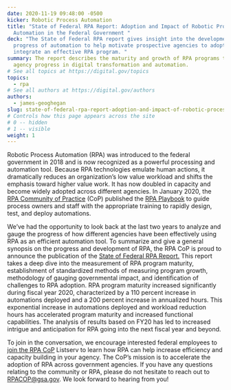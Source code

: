 ```yaml
---
date: 2020-11-19 09:48:00 -0500
kicker: Robotic Process Automation
title: "State of Federal RPA Report: Adoption and Impact of Robotic Process
  Automation in the Federal Government "
deck: "The State of Federal RPA report gives insight into the development and
  progress of automation to help motivate prospective agencies to adopt and
  integrate an effective RPA program. "
summary: The report describes the maturity and growth of RPA programs to convey
  agency progress in digital transformation and automation.
# See all topics at https://digital.gov/topics
topics:
  - rpa
# See all authors at https://digital.gov/authors
authors:
  - james-geoghegan
slug: state-of-federal-rpa-report-adoption-and-impact-of-robotic-process-automation-in-the-federal-government
# Controls how this page appears across the site
# 0 -- hidden
# 1 -- visible
weight: 1
---
```

Robotic Process Automation (RPA) was introduced to the federal government in 2018 and is now recognized as a powerful processing and automation tool. Because RPA technologies emulate human actions, it dramatically reduces an organization’s low value workload and shifts the emphasis toward higher value work. It has now doubled in capacity and become widely adopted across different agencies. In January 2020, the [RPA Community of Practice](https://digital.gov/communities/rpa/) (CoP) published the [RPA Playbook](https://digital.gov/communities/rpa/) to guide process owners and staff with the appropriate training to rapidly design, test, and deploy automations.

We’ve had the opportunity to look back at the last two years to analyze and gauge the progress of how different agencies have been effectively using RPA as an efficient automation tool. To summarize and give a general synopsis on the progress and development of RPA, the RPA CoP is proud to announce the publication of the [State of Federal RPA Report.](https://digital.gov/guides/rpa/state-of-federal-rpa/) This report takes a deep dive into the measurement of RPA program maturity, establishment of standardized methods of measuring program growth, methodology of gauging governmental impact, and identification of challenges to RPA adoption. RPA program maturity increased significantly during fiscal year 2020, characterized by a 110 percent increase in automations deployed and a 200 percent increase in annualized hours. This exponential increase in automations deployed and workload reduction hours has accelerated program maturity and increased functional capabilities. The analysis of results based on FY20 has led to increased intrigue and anticipation for RPA going into the next fiscal year and beyond.

To join in the conversation, we encourage interested federal employees to [join the RPA CoP](https://digital.gov/communities/rpa/) Listserv to learn how RPA can help increase efficiency and capacity building in your agency. The CoP’s mission is to accelerate the adoption of RPA across government agencies. If you have any questions relating to the community or RPA, please do not hesitate to reach out to [RPACOP@gsa.gov](mailto:RPACOP@gsa.gov). We look forward to hearing from you!